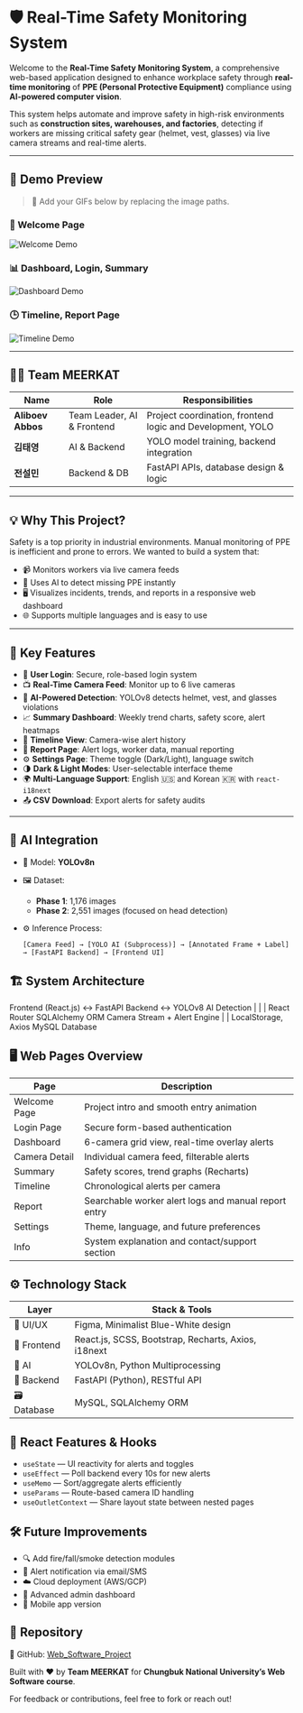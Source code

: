 # 🛡️ Real-Time Safety Monitoring System

Welcome to the **Real-Time Safety Monitoring System**, a comprehensive web-based application designed to enhance workplace safety through **real-time monitoring** of **PPE (Personal Protective Equipment)** compliance using **AI-powered computer vision**.

This system helps automate and improve safety in high-risk environments such as **construction sites, warehouses, and factories**, detecting if workers are missing critical safety gear (helmet, vest, glasses) via live camera streams and real-time alerts.

---

## 🎥 Demo Preview

> 📌 Add your GIFs below by replacing the image paths.

### 🏁 Welcome Page  
![Welcome Demo](./Documents/SafetyAI_WelcomePage.gif)

### 📊 Dashboard, Login, Summary  
![Dashboard Demo](./Documents/SafetyAI_Dashboard_Summary.gif)

### 🕒 Timeline, Report Page  
![Timeline Demo](./Documents/SafetyAI_Timeline_Report.gif)

---

## 👨‍💻 Team MEERKAT

| Name           | Role              | Responsibilities                          |
|----------------|-------------------|--------------------------------------------|
| **Aliboev Abbos** | Team Leader, AI & Frontend | Project coordination, frontend logic and Development, YOLO |
| **김태영**         | AI & Backend       | YOLO model training, backend integration    |
| **전설민**         | Backend & DB       | FastAPI APIs, database design & logic       |

---

## 💡 Why This Project?

Safety is a top priority in industrial environments. Manual monitoring of PPE is inefficient and prone to errors. We wanted to build a system that:

- 📹 Monitors workers via live camera feeds
- 🤖 Uses AI to detect missing PPE instantly
- 🖥️ Visualizes incidents, trends, and reports in a responsive web dashboard
- 🌐 Supports multiple languages and is easy to use

---

## 🌟 Key Features

- 🔐 **User Login**: Secure, role-based login system
- 📺 **Real-Time Camera Feed**: Monitor up to 6 live cameras
- 🚨 **AI-Powered Detection**: YOLOv8 detects helmet, vest, and glasses violations
- 📈 **Summary Dashboard**: Weekly trend charts, safety score, alert heatmaps
- 📅 **Timeline View**: Camera-wise alert history
- 📁 **Report Page**: Alert logs, worker data, manual reporting
- ⚙️ **Settings Page**: Theme toggle (Dark/Light), language switch
- 🌗 **Dark & Light Modes**: User-selectable interface theme
- 🌍 **Multi-Language Support**: English 🇺🇸 and Korean 🇰🇷 with `react-i18next`
- 📤 **CSV Download**: Export alerts for safety audits

---

## 🧠 AI Integration

- 🤖 Model: **YOLOv8n**  
- 🖼️ Dataset:  
  - **Phase 1**: 1,176 images  
  - **Phase 2**: 2,551 images (focused on head detection)

- ⚙️ Inference Process:
  ```plaintext
  [Camera Feed] → [YOLO AI (Subprocess)] → [Annotated Frame + Label] → [FastAPI Backend] → [Frontend UI]

## 🏗️ System Architecture

Frontend (React.js)     <->    FastAPI Backend    <->    YOLOv8 AI Detection
     |                                 |                     |
  React Router                  SQLAlchemy ORM         Camera Stream + Alert Engine
     |                                 |
LocalStorage, Axios             MySQL Database

## 🖥️ Web Pages Overview

| Page            | Description                                                |
|-----------------|------------------------------------------------------------|
| Welcome Page    | Project intro and smooth entry animation                   |
| Login Page      | Secure form-based authentication                          |
| Dashboard       | 6-camera grid view, real-time overlay alerts               |
| Camera Detail   | Individual camera feed, filterable alerts                  |
| Summary         | Safety scores, trend graphs (Recharts)                     |
| Timeline        | Chronological alerts per camera                            |
| Report          | Searchable worker alert logs and manual report entry       |
| Settings        | Theme, language, and future preferences                    |
| Info            | System explanation and contact/support section             |

## ⚙️ Technology Stack
| Layer      | Stack & Tools                                           |
|------------|---------------------------------------------------------|
| 🎨 UI/UX     | Figma, Minimalist Blue-White design                    |
| 📱 Frontend | React.js, SCSS, Bootstrap, Recharts, Axios, i18next    |
| 🧠 AI        | YOLOv8n, Python Multiprocessing                        |
| 🔧 Backend   | FastAPI (Python), RESTful API                          |
| 🗃️ Database  | MySQL, SQLAlchemy ORM                                  |

## 🧩 React Features & Hooks
- `useState` — UI reactivity for alerts and toggles
- `useEffect` — Poll backend every 10s for new alerts
- `useMemo` — Sort/aggregate alerts efficiently
- `useParams` — Route-based camera ID handling
- `useOutletContext` — Share layout state between nested pages

## 🛠️ Future Improvements
- 🔍 Add fire/fall/smoke detection modules
- 🔔 Alert notification via email/SMS
- ☁️ Cloud deployment (AWS/GCP)
- 🔐 Advanced admin dashboard
- 📲 Mobile app version

## 📁 Repository
🔗 GitHub: [Web_Software_Project](https://github.com/abbosaliboev/Web_Software_Project.git)

Built with ❤ by **Team MEERKAT** for **Chungbuk National University’s Web Software course**.

For feedback or contributions, feel free to fork or reach out!
